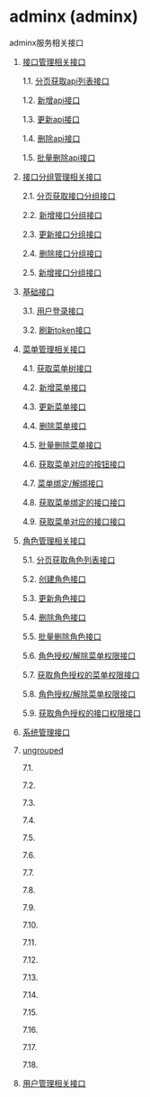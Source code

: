 # adminx  (adminx)

adminx服务相关接口

1. [接口管理相关接口](./apis-api.md)

    1.1. [分页获取api列表接口](./apis-api.md#1-分页获取api列表接口)

    1.2. [新增api接口](./apis-api.md#2-新增api接口)

    1.3. [更新api接口](./apis-api.md#3-更新api接口)

    1.4. [删除api接口](./apis-api.md#4-删除api接口)

    1.5. [批量删除api接口](./apis-api.md#5-批量删除api接口)

2. [接口分组管理相关接口](./apis-api-group.md)

    2.1. [分页获取接口分组接口](./apis-api-group.md#1-分页获取接口分组接口)

    2.2. [新增接口分组接口](./apis-api-group.md#2-新增接口分组接口)

    2.3. [更新接口分组接口](./apis-api-group.md#3-更新接口分组接口)

    2.4. [删除接口分组接口](./apis-api-group.md#4-删除接口分组接口)

    2.5. [新增接口分组接口](./apis-api-group.md#5-新增接口分组接口)

3. [基础接口](./apis-basic.md)

    3.1. [用户登录接口](./apis-basic.md#1-用户登录接口)

    3.2. [刷新token接口](./apis-basic.md#2-刷新token接口)

4. [菜单管理相关接口](./apis-menu.md)

    4.1. [获取菜单树接口](./apis-menu.md#1-获取菜单树接口)

    4.2. [新增菜单接口](./apis-menu.md#2-新增菜单接口)

    4.3. [更新菜单接口](./apis-menu.md#3-更新菜单接口)

    4.4. [删除菜单接口](./apis-menu.md#4-删除菜单接口)

    4.5. [批量删除菜单接口](./apis-menu.md#5-批量删除菜单接口)

    4.6. [获取菜单对应的按钮接口](./apis-menu.md#6-获取菜单对应的按钮接口)

    4.7. [菜单绑定/解绑接口](./apis-menu.md#7-菜单绑定/解绑接口)

    4.8. [获取菜单绑定的接口接口](./apis-menu.md#8-获取菜单绑定的接口接口)

    4.9. [获取菜单对应的接口接口](./apis-menu.md#9-获取菜单对应的接口接口)

5. [角色管理相关接口](./apis-role.md)

    5.1. [分页获取角色列表接口](./apis-role.md#1-分页获取角色列表接口)

    5.2. [创建角色接口](./apis-role.md#2-创建角色接口)

    5.3. [更新角色接口](./apis-role.md#3-更新角色接口)

    5.4. [删除角色接口](./apis-role.md#4-删除角色接口)

    5.5. [批量删除角色接口](./apis-role.md#5-批量删除角色接口)

    5.6. [角色授权/解除菜单权限接口](./apis-role.md#6-角色授权/解除菜单权限接口)

    5.7. [获取角色授权的菜单权限接口](./apis-role.md#7-获取角色授权的菜单权限接口)

    5.8. [角色授权/解除菜单权限接口](./apis-role.md#8-角色授权/解除菜单权限接口)

    5.9. [获取角色授权的接口权限接口](./apis-role.md#9-获取角色授权的接口权限接口)

6. [系统管理接口](./apis-system.md)

7. [ungrouped](./apis-ungrouped.md)

    7.1. [](./apis-ungrouped.md#1-)

    7.2. [](./apis-ungrouped.md#2-)

    7.3. [](./apis-ungrouped.md#3-)

    7.4. [](./apis-ungrouped.md#4-)

    7.5. [](./apis-ungrouped.md#5-)

    7.6. [](./apis-ungrouped.md#6-)

    7.7. [](./apis-ungrouped.md#7-)

    7.8. [](./apis-ungrouped.md#8-)

    7.9. [](./apis-ungrouped.md#9-)

    7.10. [](./apis-ungrouped.md#10-)

    7.11. [](./apis-ungrouped.md#11-)

    7.12. [](./apis-ungrouped.md#12-)

    7.13. [](./apis-ungrouped.md#13-)

    7.14. [](./apis-ungrouped.md#14-)

    7.15. [](./apis-ungrouped.md#15-)

    7.16. [](./apis-ungrouped.md#16-)

    7.17. [](./apis-ungrouped.md#17-)

    7.18. [](./apis-ungrouped.md#18-)

8. [用户管理相关接口](./apis-user.md)
